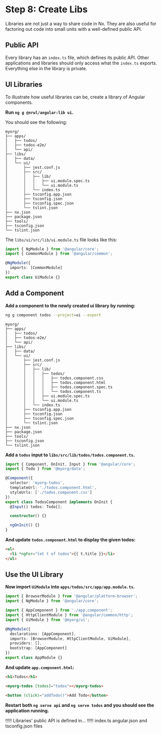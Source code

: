 # Step 8: Create Libs

Libraries are not just a way to share code in Nx. They are also useful for factoring out code into small units with a well-defined public API.

## Public API

Every library has an `index.ts` file, which defines its public API. Other applications and libraries should only access what the `index.ts` exports. Everything else in the library is private.

## UI Libraries

To illustrate how useful libraries can be, create a library of Angular components.

**Run `ng g @nrwl/angular:lib ui`.**

You should see the following:

```treeview
myorg/
├── apps/
│   ├── todos/
│   ├── todos-e2e/
│   └── api/
├── libs/
│   ├── data/
│   └── ui/
│       ├── jest.conf.js
│       ├── src/
│       │   ├── lib/
│       │   │   ├── ui.module.spec.ts
│       │   │   └── ui.module.ts
│       │   └── index.ts
│       ├── tsconfig.app.json
│       ├── tsconfig.json
│       ├── tsconfig.spec.json
│       └── tslint.json
├── nx.json
├── package.json
├── tools/
├── tsconfig.json
└── tslint.json
```

The `libs/ui/src/lib/ui.module.ts` file looks like this:

```typescript
import { NgModule } from '@angular/core';
import { CommonModule } from '@angular/common';

@NgModule({
  imports: [CommonModule]
})
export class UiModule {}
```

## Add a Component

**Add a component to the newly created ui library by running:**

```bash
ng g component todos --project=ui --export
```

```treeview
myorg/
├── apps/
│   ├── todos/
│   ├── todos-e2e/
│   └── api/
├── libs/
│   ├── data/
│   └── ui/
│       ├── jest.conf.js
│       ├── src/
│       │   ├── lib/
│       │   │   ├── todos/
│       │   │   │   ├── todos.component.css
│       │   │   │   ├── todos.component.html
│       │   │   │   ├── todos.component.spec.ts
│       │   │   │   └── todos.component.ts
│       │   │   ├── ui.module.spec.ts
│       │   │   └── ui.module.ts
│       │   └── index.ts
│       ├── tsconfig.app.json
│       ├── tsconfig.json
│       ├── tsconfig.spec.json
│       └── tslint.json
├── nx.json
├── package.json
├── tools/
├── tsconfig.json
└── tslint.json
```

**Add a `todos` input to `libs/src/lib/todos/todos.component.ts`.**

```typescript
import { Component, OnInit, Input } from '@angular/core';
import { Todo } from '@myorg/data';

@Component({
  selector: 'myorg-todos',
  templateUrl: './todos.component.html',
  styleUrls: ['./todos.component.css']
})
export class TodosComponent implements OnInit {
  @Input() todos: Todo[];

  constructor() {}

  ngOnInit() {}
}
```

**And update `todos.component.html` to display the given todos:**

```html
<ul>
  <li *ngFor="let t of todos">{{ t.title }}</li>
</ul>
```

## Use the UI Library

**Now import `UiModule` into `apps/todos/src/app/app.module.ts`.**

```typescript
import { BrowserModule } from '@angular/platform-browser';
import { NgModule } from '@angular/core';

import { AppComponent } from './app.component';
import { HttpClientModule } from '@angular/common/http';
import { UiModule } from '@myorg/ui';

@NgModule({
  declarations: [AppComponent],
  imports: [BrowserModule, HttpClientModule, UiModule],
  providers: [],
  bootstrap: [AppComponent]
})
export class AppModule {}
```

**And update `app.component.html`:**

```html
<h1>Todos</h1>

<myorg-todos [todos]="todos"></myorg-todos>

<button (click)="addTodo()">Add Todo</button>
```

**Restart both `ng serve api` and `ng serve todos` and you should see the application running.**

!!!!!
Libraries' public API is defined in...
!!!!!
index.ts
angular.json and tsconfig.json files
